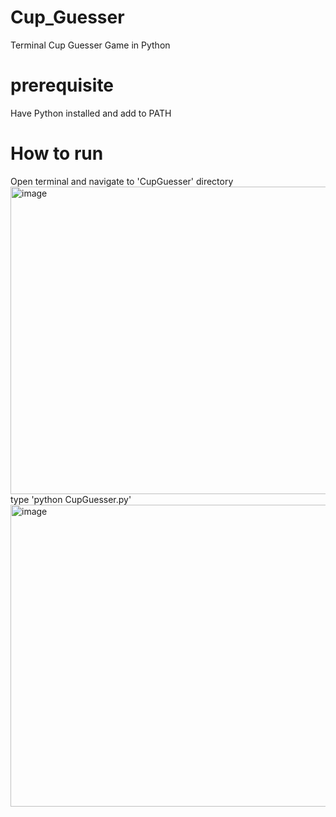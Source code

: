 # Cup_Guesser
Terminal Cup Guesser Game in Python

# prerequisite
Have Python installed and add to PATH

# How to run
Open terminal and navigate to 'CupGuesser' directory
<img width="803" height="492" alt="image" src="https://github.com/user-attachments/assets/663409dd-323c-41a2-8897-546010dd2105" />
type 'python CupGuesser.py'
<img width="802" height="483" alt="image" src="https://github.com/user-attachments/assets/0c3a725b-19d0-44ab-8175-7d42d96a6bf7" />
